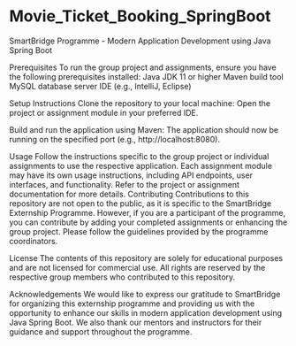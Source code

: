 # Movie_Ticket_Booking_SpringBoot
SmartBridge Programme - Modern Application Development using Java Spring Boot

Prerequisites
To run the group project and assignments, ensure you have the following prerequisites installed:
Java JDK 11 or higher
Maven build tool
MySQL database server
IDE (e.g., IntelliJ, Eclipse)


Setup Instructions
Clone the repository to your local machine:
Open the project or assignment module in your preferred IDE.


Build and run the application using Maven:
The application should now be running on the specified port (e.g., http://localhost:8080).



Usage
Follow the instructions specific to the group project or individual assignments to use the respective application.
Each assignment module may have its own usage instructions, including API endpoints, user interfaces, and functionality.
Refer to the project or assignment documentation for more details.
Contributing
Contributions to this repository are not open to the public, as it is specific to the SmartBridge Externship Programme. However, if you are a participant of the programme, you can contribute by adding your completed assignments or enhancing the group project. Please follow the guidelines provided by the programme coordinators.



License
The contents of this repository are solely for educational purposes and are not licensed for commercial use. All rights are reserved by the respective group members who contributed to this repository.



Acknowledgements
We would like to express our gratitude to SmartBridge for organizing this externship programme and providing us with the opportunity to enhance our skills in modern application development using Java Spring Boot. We also thank our mentors and instructors for their guidance and support throughout the programme.
